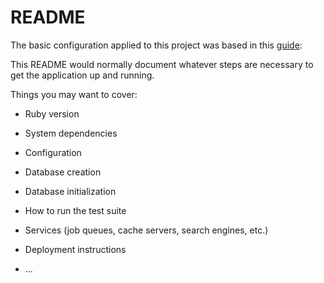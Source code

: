 # README

The basic configuration applied to this project was based in this [guide](https://sdrmike.medium.com/rails-7-api-only-app-with-devise-and-jwt-for-authentication-1397211fb97c):

This README would normally document whatever steps are necessary to get the
application up and running.

Things you may want to cover:

* Ruby version

* System dependencies

* Configuration

* Database creation

* Database initialization

* How to run the test suite

* Services (job queues, cache servers, search engines, etc.)

* Deployment instructions

* ...
